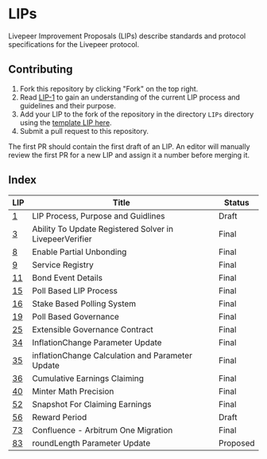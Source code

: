 # LIPs

Livepeer Improvement Proposals (LIPs) describe standards and protocol specifications for the Livepeer protocol.

## Contributing

1. Fork this repository by clicking "Fork" on the top right.
2. Read [LIP-1](LIPs/LIP-1.md) to gain an understanding of the current LIP process and guidelines and their purpose.
4. Add your LIP to the fork of the repository in the directory `LIPs` directory using the [template LIP here](LIP-X.md).
5. Submit a pull request to this repository.

The first PR should contain the first draft of an LIP. An editor will manually review the first PR for a new LIP and assign it a number before merging it.

## Index

| LIP                  | Title                                                   | Status   |
| -------------------- | ------------------------------------------------------- | -------- |
| [1](LIPs/LIP-1.md)   | LIP Process, Purpose and Guidlines                      | Draft    |
| [3](LIPs/LIP-3.md)   | Ability To Update Registered Solver in LivepeerVerifier | Final    |
| [8](LIPs/LIP-8.md)   | Enable Partial Unbonding                                | Final    |
| [9](LIPs/LIP-9.md)   | Service Registry                                        | Final    |
| [11](LIPs/LIP-11.md) | Bond Event Details                                      | Final    |
| [15](LIPs/LIP-15.md) | Poll Based LIP Process                                  | Final    |
| [16](LIPs/LIP-16.md) | Stake Based Polling System                              | Final    |
| [19](LIPs/LIP-19.md) | Poll Based Governance                                   | Final    |
| [25](LIPs/LIP-25.md) | Extensible Governance Contract                          | Final    |
| [34](LIPs/LIP-34.md) | InflationChange Parameter Update                        | Final    |
| [35](LIPs/LIP-35.md) | inflationChange Calculation and Parameter Update        | Final    |
| [36](LIPs/LIP-36.md) | Cumulative Earnings Claiming                            | Final    |
| [40](LIPs/LIP-40.md) | Minter Math Precision                                   | Final    |
| [52](LIPs/LIP-52.md) | Snapshot For Claiming Earnings                          | Final    |
| [56](LIPs/LIP-56.md) | Reward Period                                           | Draft    |
| [73](LIPs/LIP-73.md) | Confluence - Arbitrum One Migration                     | Final    |
| [83](LIPs/LIP-83.md) | roundLength Parameter Update                            | Proposed |

